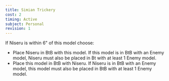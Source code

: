 ```yaml
---
title: Simian Trickery
cost: 2
timing: Active
subject: Personal
revision: 1
---
```

If Niseru is within 6" of this model choose:
- Place Niseru in BtB with this model. If this model is in BtB with an Enemy model, Niseru must also be placed in Bt with at least 1 Enemy model.
- Place this model in BtB with Niseru. If Niseru is in BtB with an Enemy model, this model must also be placed in BtB with at least 1 Enemy model.
